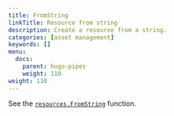 ```yaml
---
title: FromString
linkTitle: Resource from string
description: Create a resource from a string.
categories: [asset management]
keywords: []
menu:
  docs:
    parent: hugo-pipes
    weight: 110
weight: 110
---
```


See the [`resources.FromString`](/functions/resources/fromstring/) function.
